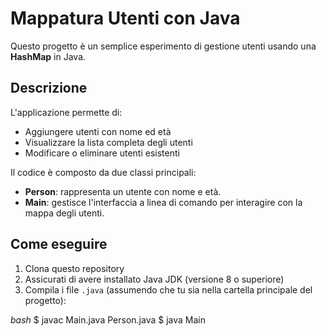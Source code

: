 # Mappatura Utenti con Java

Questo progetto è un semplice esperimento di gestione utenti usando una **HashMap** in Java.

## Descrizione

L'applicazione permette di:

- Aggiungere utenti con nome ed età
- Visualizzare la lista completa degli utenti
- Modificare o eliminare utenti esistenti

Il codice è composto da due classi principali:

- **Person**: rappresenta un utente con nome e età.
- **Main**: gestisce l'interfaccia a linea di comando per interagire con la mappa degli utenti.

## Come eseguire

1. Clona questo repository  
2. Assicurati di avere installato Java JDK (versione 8 o superiore)  
3. Compila i file `.java` (assumendo che tu sia nella cartella principale del progetto):

*bash*
$ javac Main.java Person.java
$ java Main
